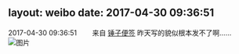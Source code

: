 layout: weibo
date: 2017-04-30 09:36:51
---
2017-04-30 09:36:51  &nbsp;&nbsp;&nbsp;&nbsp;&nbsp;&nbsp; 来自 <a href="http://app.weibo.com/t/feed/4WCtHv" rel="nofollow">锤子便签</a>
昨天写的貌似根本发不了啊…… ​​​
![图片](https://wx3.sinaimg.cn/large/6d2a6003ly1ff4gg1jyenj20ri1jo12m.jpg)
